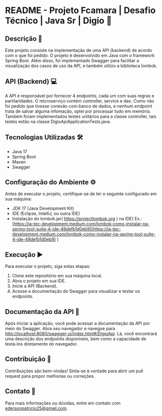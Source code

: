 # README - Projeto Fcamara | Desafio Técnico | Java Sr | Digio 🚀

## Descrição 📝

Este projeto consiste na implementação de uma API (backend) de acordo com o que foi pedido. O projeto é desenvolvido em Java com o framework Spring Boot. Além disso, foi implementado Swagger para facilitar a visualização dos casos de uso da API, e também utilizo a biblioteca lombok.

## API (Backend) 💻

A API é responsável por fornecer 4 endpoints, cada um com suas regras e partilaridades. O microserviço contém controller, service e dao. Como não foi pedido que tivesse conexão com banco de dados, e nenhum endpoint trata de salvar alguma infomação, optei por processar tudo em memória.
Também foram implementados testes unitários para a classe controller, tais testes estão na classe DigioApiApplicationTests.java.

## Tecnologias Utilizadas 🛠️

- Java 17
- Spring Boot
- Maven
- Swagger

## Configuração do Ambiente ⚙️

Antes de executar o projeto, certifique-se de ter o seguinte configurado em sua máquina:

- JDK 17 (Java Development Kit)
- IDE (Eclipse, IntelliJ, ou outra IDE)
- Instalação do lombok.jar( https://projectlombok.org ) na IDE( Ex.: [https://ia-tec-development.medium.com/lombok-como-instalar-na-spring-tool-suite-4-ide-48defb1d0eb9](https://ia-tec-development.medium.com/lombok-como-instalar-na-spring-tool-suite-4-ide-48defb1d0eb9) )

## Execução ▶️

Para executar o projeto, siga estas etapas:

1. Clone este repositório em sua máquina local.
2. Abra o projeto em sua IDE.
3. Inicie a API (Backend).
4. Acesse a documentação do Swagger para visualizar e testar os endpoints.

## Documentação da API 📖

Após iniciar a aplicação, você pode acessar a documentação da API por meio do Swagger. Abra seu navegador e navegue para [http://localhost:8080/swagger-ui/index.html#/DigioApi](http://localhost:8080/swagger-ui/index.html#/DigioApi). 
Lá, você encontrará uma descrição dos endpoints disponíveis, bem como a capacidade de testá-los diretamente do navegador.

## Contribuição 🤝

Contribuições são bem-vindas! Sinta-se à vontade para abrir um pull request para propor melhorias ou correções.

## Contato 📧

Para mais informações ou dúvidas, entre em contato com [edersonpatricio25@gmail.com](edersonpatricio25@gmail.com).
